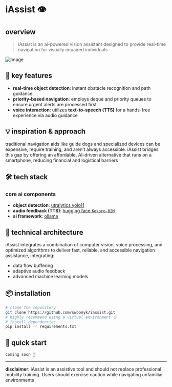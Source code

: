 # iAssist 👁️

## overview
> iAssist is an ai-powered vision assistant designed to provide real-time navigation for visually impaired individuals

![Image](https://github.com/user-attachments/assets/99750507-600b-45f8-a779-f43d26903a82)

## 🚀 key features
- **real-time object detection**: instant obstacle recognition and path guidance
- **priority-based navigation**: employs deque and priority queues to ensure urgent alerts are processed first
- **voice interaction**: utilizes **text-to-speech (TTS)** for a hands-free experience via audio guidance

## 💡 inspiration & approach
traditional navigation aids like guide dogs and specialized devices can be expensive, require training, and aren’t always accessible. iAssist bridges this gap by offering an affordable, AI-driven alternative that runs on a smartphone, reducing financial and logistical barriers
## 🛠 tech stack
### core ai components
- **object detection**: [utralytics yolo11](https://docs.ultralytics.com/models/yolo11/)
- **audio feedback (TTS)**: [hugging face `Kokoro-82M`](https://huggingface.co/hexgrad/Kokoro-82M)
- **ai framework**: [ollama](https://ollama.com/)

## 🧠 technical architecture
iAssist integrates a combination of computer vision, voice processing, and optimized algorithms to deliver fast, reliable, and accessible navigation assistance, integrating:
- data flow buffering 
- adaptive audio feedback
- advanced machine learning models

## 📦 installation
```bash
# clone the repository
git clone https://github.com/swoonyk/iassist.git
# highly recommend using a virtual environment 😉
# install dependencies
pip install -r requirements.txt
```
## 🚦 quick start
```python
coming soon 🤭
```
---
**disclaimer**: iAssist is an assistive tool and should not replace professional mobility training. Users should exercise caution while navigating unfamiliar environments
